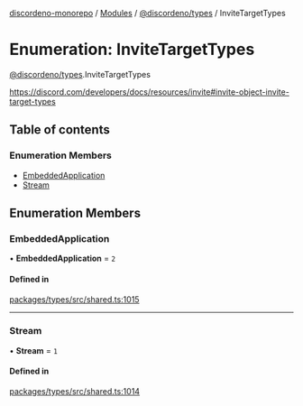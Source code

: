 [discordeno-monorepo](../README.md) / [Modules](../modules.md) / [@discordeno/types](../modules/discordeno_types.md) / InviteTargetTypes

# Enumeration: InviteTargetTypes

[@discordeno/types](../modules/discordeno_types.md).InviteTargetTypes

https://discord.com/developers/docs/resources/invite#invite-object-invite-target-types

## Table of contents

### Enumeration Members

- [EmbeddedApplication](discordeno_types.InviteTargetTypes.md#embeddedapplication)
- [Stream](discordeno_types.InviteTargetTypes.md#stream)

## Enumeration Members

### EmbeddedApplication

• **EmbeddedApplication** = `2`

#### Defined in

[packages/types/src/shared.ts:1015](https://github.com/deepsarda/discordeno/blob/c6dc30bb/packages/types/src/shared.ts#L1015)

---

### Stream

• **Stream** = `1`

#### Defined in

[packages/types/src/shared.ts:1014](https://github.com/deepsarda/discordeno/blob/c6dc30bb/packages/types/src/shared.ts#L1014)
